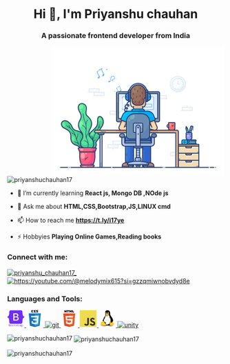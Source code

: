 <h1 align="center">Hi 👋, I'm Priyanshu chauhan</h1>
<h3 align="center">A passionate frontend developer from India</h3>
<img align="right" alt"coading" width="400" src="https://raw.githubusercontent.com/SupianIDz/SupianIDz/main/coding.gif">
<p align="left"> <img src="https://komarev.com/ghpvc/?username=priyanshuchauhan17&label=Profile%20views&color=0e75b6&style=flat" alt="priyanshuchauhan17" /> </p>

- 🌱 I’m currently learning **React js, Mongo DB ,NOde js**

- 💬 Ask me about **HTML,CSS,Bootstrap,JS,LINUX cmd**

- 📫 How to reach me **https://t.ly/i17ye**

- ⚡ Hobbyies **Playing Online Games,Reading books**

<h3 align="left">Connect with me:</h3>
<p align="left">
<a href="https://instagram.com/priyanshu_chauhan17_" target="blank"><img align="center" src="https://raw.githubusercontent.com/rahuldkjain/github-profile-readme-generator/master/src/images/icons/Social/instagram.svg" alt="priyanshu_chauhan17_" height="30" width="40" /></a>
<a href="https://www.youtube.com/c/https://youtube.com/@melodymix615?si=gzzqmiwnobvdyd8e" target="blank"><img align="center" src="https://raw.githubusercontent.com/rahuldkjain/github-profile-readme-generator/master/src/images/icons/Social/youtube.svg" alt="https://youtube.com/@melodymix615?si=gzzqmiwnobvdyd8e" height="30" width="40" /></a>
</p>

<h3 align="left">Languages and Tools:</h3>
<p align="left"> <a href="https://getbootstrap.com" target="_blank" rel="noreferrer"> <img src="https://raw.githubusercontent.com/devicons/devicon/master/icons/bootstrap/bootstrap-plain-wordmark.svg" alt="bootstrap" width="40" height="40"/> </a> <a href="https://www.w3schools.com/css/" target="_blank" rel="noreferrer"> <img src="https://raw.githubusercontent.com/devicons/devicon/master/icons/css3/css3-original-wordmark.svg" alt="css3" width="40" height="40"/> </a> <a href="https://git-scm.com/" target="_blank" rel="noreferrer"> <img src="https://www.vectorlogo.zone/logos/git-scm/git-scm-icon.svg" alt="git" width="40" height="40"/> </a> <a href="https://www.w3.org/html/" target="_blank" rel="noreferrer"> <img src="https://raw.githubusercontent.com/devicons/devicon/master/icons/html5/html5-original-wordmark.svg" alt="html5" width="40" height="40"/> </a> <a href="https://developer.mozilla.org/en-US/docs/Web/JavaScript" target="_blank" rel="noreferrer"> <img src="https://raw.githubusercontent.com/devicons/devicon/master/icons/javascript/javascript-original.svg" alt="javascript" width="40" height="40"/> </a> <a href="https://www.linux.org/" target="_blank" rel="noreferrer"> <img src="https://raw.githubusercontent.com/devicons/devicon/master/icons/linux/linux-original.svg" alt="linux" width="40" height="40"/> </a> <a href="https://unity.com/" target="_blank" rel="noreferrer"> <img src="https://www.vectorlogo.zone/logos/unity3d/unity3d-icon.svg" alt="unity" width="40" height="40"/> </a> </p>

<p><img align="left" src="https://github-readme-stats.vercel.app/api/top-langs?username=priyanshuchauhan17&show_icons=true&locale=en&layout=compact" alt="priyanshuchauhan17" /></p>

<p>&nbsp;<img align="center" src="https://github-readme-stats.vercel.app/api?username=priyanshuchauhan17&show_icons=true&locale=en" alt="priyanshuchauhan17" /></p>

<p><img align="center" src="https://github-readme-streak-stats.herokuapp.com/?user=priyanshuchauhan17&" alt="priyanshuchauhan17" /></p>
